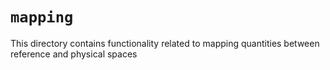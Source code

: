 # `mapping`

This directory contains functionality related to mapping quantities between reference and physical spaces
